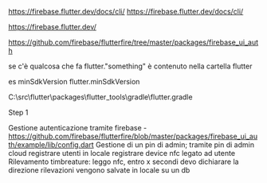 https://firebase.flutter.dev/docs/cli/
https://firebase.flutter.dev/docs/cli/

https://firebase.flutter.dev/

https://github.com/firebase/flutterfire/tree/master/packages/firebase_ui_auth



se c'è qualcosa che fa flutter."something"
è contenuto nella cartella flutter

es
minSdkVersion flutter.minSdkVersion

C:\src\flutter\packages\flutter_tools\gradle\flutter.gradle

Step 1

Gestione autenticazione tramite firebase
 -https://github.com/firebase/flutterfire/blob/master/packages/firebase_ui_auth/example/lib/config.dart
Gestione di un pin di admin;
  tramite pin di admin  cloud
  registrare utenti in locale
  registrare device nfc legato ad utente
Rilevamento timbreature: leggo nfc, entro x secondi devo dichiarare la direzione
rilevazioni vengono salvate in locale su un db 

  
  
